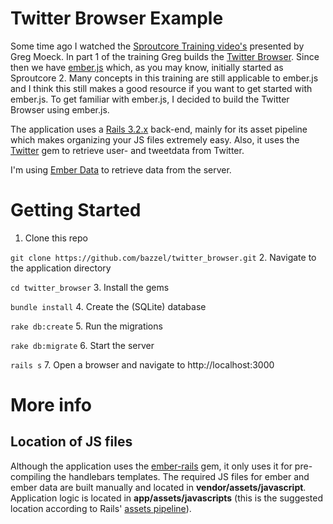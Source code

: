 # Twitter Browser Example

Some time ago I watched the [Sproutcore Training video's](https://vimeo.com/user7276077/videos) presented by Greg Moeck. In part 1 of the training Greg builds the [Twitter Browser](https://github.com/gmoeck/twitter_browser).
Since then we have [ember.js](http://emberjs.com) which, as you may know, initially started as Sproutcore 2.
Many concepts in this training are still applicable to ember.js and I think this still makes a good resource if you want to get started with ember.js.
To get familiar with ember.js, I decided to build the Twitter Browser using ember.js.

The application uses a [Rails 3.2.x](http://rubyonrails.org/) back-end, mainly for its asset pipeline which makes organizing your JS files extremely easy. Also, it uses the [Twitter](https://github.com/sferik/twitter) gem to retrieve user- and tweetdata from Twitter.

I'm using [Ember Data](https://github.com/emberjs/data) to retrieve data from the server.

# Getting Started
1. Clone this repo

 `git clone https://github.com/bazzel/twitter_browser.git`
2. Navigate to the application directory

 `cd twitter_browser`
3. Install the gems

 `bundle install`
4. Create the (SQLite) database

 `rake db:create`
5. Run the migrations

 `rake db:migrate`
6. Start the server

 `rails s`
7. Open a browser and navigate to http://localhost:3000

# More info
## Location of JS files
Although the application uses the [ember-rails](https://github.com/emberjs/ember-rails) gem, it only uses it for pre-compiling the handlebars templates.
The required JS files for ember and ember data are built manually and located in **vendor/assets/javascript**.
Application logic is located in **app/assets/javascripts** (this is the suggested location according to Rails' [assets pipeline](http://guides.rubyonrails.org/asset_pipeline.html)).

